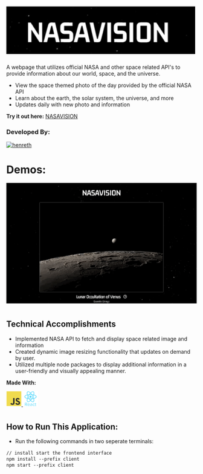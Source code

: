 
# <img src="title.png" width="500">

A webpage that utilizes official NASA and other space related API's to provide information about our world, space, and the universe.

* View the space themed photo of the day provided by the official NASA API
* Learn about the earth, the solar system, the universe, and more
* Updates daily with new photo and information

**Try it out here:** [NASAVISION](https://henreth.github.io/nasavision/)

### Developed By:

<a href="https://github.com/henreth" target="_blank" title="henreth">
  <img src="https://github.com/henreth.png?size=50" height="45" width="45" alt="henreth"/>
</a>

# Demos:

<img src="nasavision-demo.gif" width="850">

#
## Technical Accomplishments

* Implemented NASA API to fetch and display space related image and information
* Created dynamic image resizing functionality that updates on demand by user.
* Utilized multiple node packages to display additional information in a user-friendly and visually appealing manner.

**Made With:** 

<a href="https://developer.mozilla.org/en-US/docs/Web/JavaScript" target="_blank" rel="noreferrer"> <img src="https://raw.githubusercontent.com/devicons/devicon/master/icons/javascript/javascript-original.svg" alt="javascript" width="40" height="40"/> </a> 
<a href="https://reactjs.org/" target="_blank" rel="noreferrer"> <img src="https://raw.githubusercontent.com/devicons/devicon/master/icons/react/react-original-wordmark.svg" alt="react" width="40" height="40"/> </a> 


</p>

#
## How to Run This Application:
* Run the following commands in two seperate terminals:

```
// install start the frontend interface
npm install --prefix client
npm start --prefix client 
```
